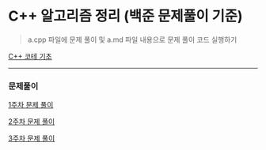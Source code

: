 # C++ 알고리즘 정리 (백준 문제풀이 기준)

> a.cpp 파일에 문제 풀이 및 a.md 파일 내용으로 문제 풀이 코드 실행하기

[C++ 코테 기초](https://github.com/CHOIJUNHYUK01/algorithm_cpp/blob/main/cpp_tutorial/README.md)

---

### 문제풀이

[1주차 문제 풀이](https://github.com/CHOIJUNHYUK01/algorithm_cpp/blob/main/1week/README.md)

[2주차 문제 풀이](https://github.com/CHOIJUNHYUK01/algorithm_cpp/blob/main/2week/README.md)

[3주차 문제 풀이](https://github.com/CHOIJUNHYUK01/algorithm_cpp/blob/main/3week/README.md)

